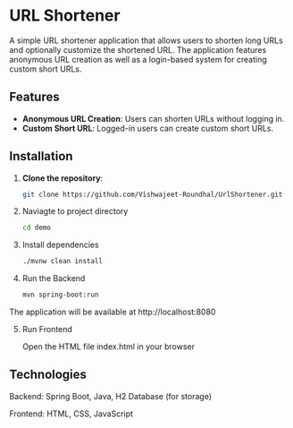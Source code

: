 # URL Shortener

A simple URL shortener application that allows users to shorten long URLs and optionally customize the shortened URL. The application features anonymous URL creation as well as a login-based system for creating custom short URLs.

## Features

- **Anonymous URL Creation**: Users can shorten URLs without logging in.
- **Custom Short URL**: Logged-in users can create custom short URLs.

## Installation

1. **Clone the repository**:

   ```bash
   git clone https://github.com/Vishwajeet-Roundhal/UrlShortener.git
2. Naviagte to project directory

   ```bash
   cd demo
3. Install dependencies

   ```bash
   ./mvnw clean install
4. Run the Backend
   ```bash
   mvn spring-boot:run
  The application will be available at http://localhost:8080

5. Run Frontend

   Open the HTML file index.html in your browser

## Technologies

Backend: Spring Boot, Java, H2 Database (for storage)

Frontend: HTML, CSS, JavaScript

   

  
